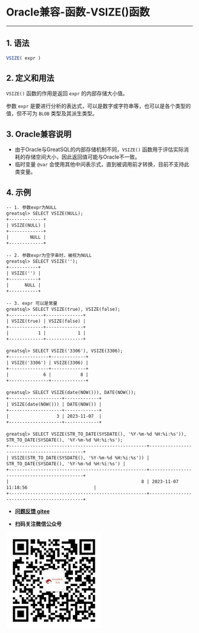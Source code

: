 # Oracle兼容-函数-VSIZE()函数
---


## 1. 语法

```sql
VSIZE( expr )
```

## 2. 定义和用法

`VSIZE()` 函数的作用是返回 `expr` 的内部存储大小值。

参数 `expr` 是要进行分析的表达式，可以是数字或字符串等，也可以是各个类型的值，但不可为 `BLOB` 类型及其派生类型。

## 3. Oracle兼容说明

- 由于Oracle与GreatSQL的内部存储机制不同，`VSIZE()` 函数用于评估实际消耗的存储空间大小，因此返回值可能与Oracle不一致。
- 临时变量 `@var` 会使用其他中间表示式，直到被调用前才转换，目前不支持此类变量。


## 4. 示例


```
-- 1. 参数expr为NULL
greatsql> SELECT VSIZE(NULL);
+-------------+
| VSIZE(NULL) |
+-------------+
|        NULL |
+-------------+

-- 2. 参数expr为空字串时，被视为NULL
greatsql> SELECT VSIZE('');
+-----------+
| VSIZE('') |
+-----------+
|      NULL |
+-----------+

-- 3. expr 可以是常量
greatsql> SELECT VSIZE(true), VSIZE(false);
+-------------+--------------+
| VSIZE(true) | VSIZE(false) |
+-------------+--------------+
|           1 |            1 |
+-------------+--------------+

greatsql> SELECT VSIZE('3306'), VSIZE(3306);
+---------------+-------------+
| VSIZE('3306') | VSIZE(3306) |
+---------------+-------------+
|             6 |           8 |
+---------------+-------------+

greatsql> SELECT VSIZE(date(NOW())), DATE(NOW());
+--------------------+-------------+
| VSIZE(date(NOW())) | DATE(NOW()) |
+--------------------+-------------+
|                  3 | 2023-11-07  |
+--------------------+-------------+

greatsql> SELECT VSIZE(STR_TO_DATE(SYSDATE(), '%Y-%m-%d %H:%i:%s')), STR_TO_DATE(SYSDATE(), '%Y-%m-%d %H:%i:%s');
+----------------------------------------------------+---------------------------------------------+
| VSIZE(STR_TO_DATE(SYSDATE(), '%Y-%m-%d %H:%i:%s')) | STR_TO_DATE(SYSDATE(), '%Y-%m-%d %H:%i:%s') |
+----------------------------------------------------+---------------------------------------------+
|                                                  8 | 2023-11-07 11:18:56                         |
+----------------------------------------------------+---------------------------------------------+
```



- **[问题反馈 gitee](https://gitee.com/GreatSQL/GreatSQL-Manual/issues)**

- **扫码关注微信公众号**

![greatsql-wx](../../greatsql-wx.jpg)
